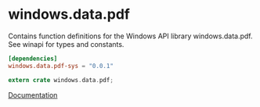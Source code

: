 # windows.data.pdf #
Contains function definitions for the Windows API library windows.data.pdf. See winapi for types and constants.

```toml
[dependencies]
windows.data.pdf-sys = "0.0.1"
```

```rust
extern crate windows.data.pdf;
```

[Documentation](https://retep998.github.io/doc/windows.data.pdf/)
